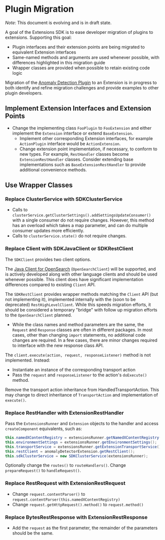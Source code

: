 # Plugin Migration

*Note*: This document is evolving and is in draft state.

A goal of the Extensions SDK is to ease developer migration of plugins to extensions.  Supporting this goal:
 - Plugin interfaces and their extension points are being migrated to equivalent Extension interfaces
 - Same-named methods and arguments are used whenever possible, with differences highlighted in this migration guide
 - Wrapper classes are provided when possible to retain existing code logic

Migration of the [Anomaly Detection Plugin](https://github.com/opensearch-project/anomaly-detection) to an Extension is in progress to both identify and refine migration challenges and provide examples to other plugin developers.

## Implement Extension Interfaces and Extension Points

 - Change the implementing class `FooPlugin` to `FooExtension` and either implement the `Extension` interface or extend `BaseExtension`.
   - Implement other corresponding Extension interfaces, for example `ActionPlugin` interface would be `ActionExtension`.
   - Change extension point implementation, if necessary, to conform to new types. For example, `RestHandler` classes become `ExtensionRestHandler` classes. Consider extending base implementations such as `BaseExtensionRestHandler` to provide additional convenience methods.

## Use Wrapper Classes

### Replace ClusterService with SDKClusterService

 - Calls to `clusterService.getClusterSettings().addSettingsUpdateConsumer()` with a single consumer do not require changes.  However, this method has an overload which takes a map parameter, and can do multiple consumer updates more efficiently.
 - Calls to `clusterService.state()` do not require changes.

### Replace Client with SDKJavaClient or SDKRestClient

The `SDKClient` provides two client options.

The [Java Client for OpenSearch](https://github.com/opensearch-project/opensearch-java) (`OpenSearchClient`) will be supported, and is actively developed along with other language clients and should be used whenever possible. This client does have significant implementation differences compared to existing `Client` API.

The `SDKRestClient` provides wrapper methods matching the `Client` API (but not implementing it), implemented internally with the (soon to be deprecated) `RestHighLevelClient`.  While this speeds migration efforts, it should be considered a temporary "bridge" with follow up migration efforts to the `OpenSearchClient` planned.
 - While the class names and method parameters are the same, the `Request` and `Response` classes are often in different packages. In most cases, other than changing `import` statements, no additional code changes are required. In a few cases, there are minor changes required to interface with the new response class API.

The `client.execute(action, request, responseListener)` method is not implemented. Instead:
 - Instantiate an instance of the corresponding transport action
 - Pass the `request` and `responseListener` to the action's `doExecute()` method.

Remove the transport action inheritance from HandledTransportAction. This may change to direct inheritance of `TransportAction` and implementation of `execute()`.

### Replace RestHandler with ExtensionRestHandler

Pass the `ExtensionsRunner` and `Extension` objects to the handler and access `createComponent` equivalents, such as:
```java
this.namedXContentRegistry = extensionsRunner.getNamedXContentRegistry().getRegistry();
this.environmentSettings = extensionsRunner.getEnvironmentSettings();
this.transportService = extensionsRunner.getExtensionTransportService();
this.restClient = anomalyDetectorExtension.getRestClient();
this.sdkClusterService = new SDKClusterService(extensionsRunner);
```

Optionally change the `routes()` to `routeHandlers()`.  Change `prepareRequest()` to `handleRequest()`.

### Replace RestRequest with ExtensionRestRequest

 - Change `request.contentParser()` to `request.contentParser(this.namedXContentRegistry)`
 - Change `request.getHttpRequest().method()` to `request.method()`

### Replace BytesRestResponse with ExtensionRestResponse

 - Add the `request` as the first parameter, the remainder of the parameters should be the same.
